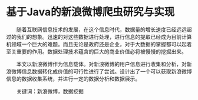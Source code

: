 
# 基于Java的新浪微博爬虫研究与实现

&emsp;&emsp;随着互联网信息技术的发展，在这个信息时代，数据量的增长速度已经远远超过的我们的想象。迅速的对这些数据进行处理，进行信息的提取已经成为目前计算机领域一个巨大的难题。而且无论是政府还是企业，对于大数据的掌握都可以起着至关重要的作用。数据处理技术蕴含的巨大的商业价值必将被慢慢的挖掘出来。
	
&emsp;&emsp;本文以新浪微博作为信息载体。对新浪微博的用户信息进行收集和分析，对新浪微博信息数据转化成价值的可行性进行了尝试。设计出了一个可以获取新浪微博信息的数据收集系统，并进行一定的数据分析和数据展示。
	
&emsp;&emsp;关键词：新浪微博，数据挖掘